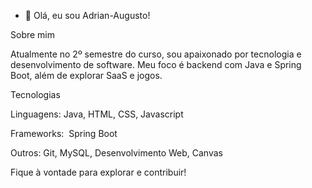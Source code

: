 
 - 👋 Olá, eu sou Adrian-Augusto!

Sobre mim

Atualmente no 2º semestre do curso, sou apaixonado por tecnologia e desenvolvimento de software. Meu foco é backend com Java e Spring Boot, além de explorar SaaS e jogos.

Tecnologias

Linguagens: Java, HTML, CSS, Javascript

Frameworks:  Spring Boot

Outros: Git, MySQL, Desenvolvimento Web, Canvas



Fique à vontade para explorar e contribuir!

